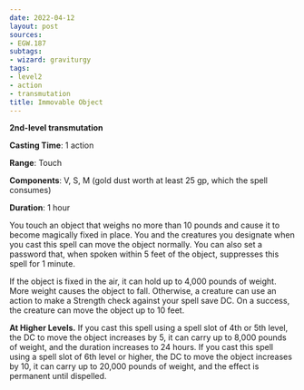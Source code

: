 ```yaml
---
date: 2022-04-12
layout: post
sources:
- EGW.187
subtags:
- wizard: graviturgy
tags:
- level2
- action
- transmutation
title: Immovable Object
---
```


**2nd-level transmutation**

**Casting Time**: 1 action

**Range**: Touch

**Components**: V, S, M (gold dust worth at least 25 gp, which the spell consumes)

**Duration**: 1 hour

You touch an object that weighs no more than 10 pounds and cause it to become magically fixed in place. You and the creatures you designate when you cast this spell can move the object normally. You can also set a password that, when spoken within 5 feet of the object, suppresses this spell for 1 minute.

If the object is fixed in the air, it can hold up to 4,000 pounds of weight. More weight causes the object to fall. Otherwise, a creature can use an action to make a Strength check against your spell save DC. On a success, the creature can move the object up to 10 feet.

**At Higher Levels.** If you cast this spell using a spell slot of 4th or 5th level, the DC to move the object increases by 5, it can carry up to 8,000 pounds of weight, and the duration increases to 24 hours. If you cast this spell using a spell slot of 6th level or higher, the DC to move the object increases by 10, it can carry up to 20,000 pounds of weight, and the effect is permanent until dispelled.
